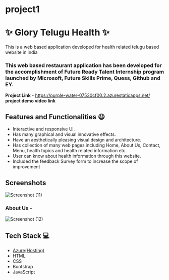 # project1
# ✨ Glory Telugu Health  ✨

This is a web based application developed for health related telugu based website in india

### This web based restaurant application has been developed for the accomplishment of Future Ready Talent Internship program launched by Microsoft, Future Skills Prime, Quess, Github and EY.


**Project Link** - https://purple-water-07530cf00.2.azurestaticapps.net/
**project demo video link**


## Features and Functionalities 😃

- Interactive and responsive UI.
- Has many graphical and visual innovative effects.
- Have an aesthetically pleasing visual design and architecture.
- Has collection of many web pages including Home, About Us, Contact, Menu, health topics and health related information etc.
- User can know about health information through this website.
- Included the feedback Survey form to increase the scope of improvement 

## Screenshots

 

   
![Screenshot (11)](https://user-images.githubusercontent.com/85351710/217597453-61052356-ae0f-41de-a217-bee56f8af60d.png)


### About Us -





![Screenshot (12)](https://user-images.githubusercontent.com/85351710/217597488-b91b7689-5da3-49ff-a789-6e0f92953939.png)


## Tech Stack 💻

- [Azure(Hosting)](https://azure.microsoft.com/en-in/features/azure-portal/)
- HTML
- CSS
- Bootstrap
- JavaScript
